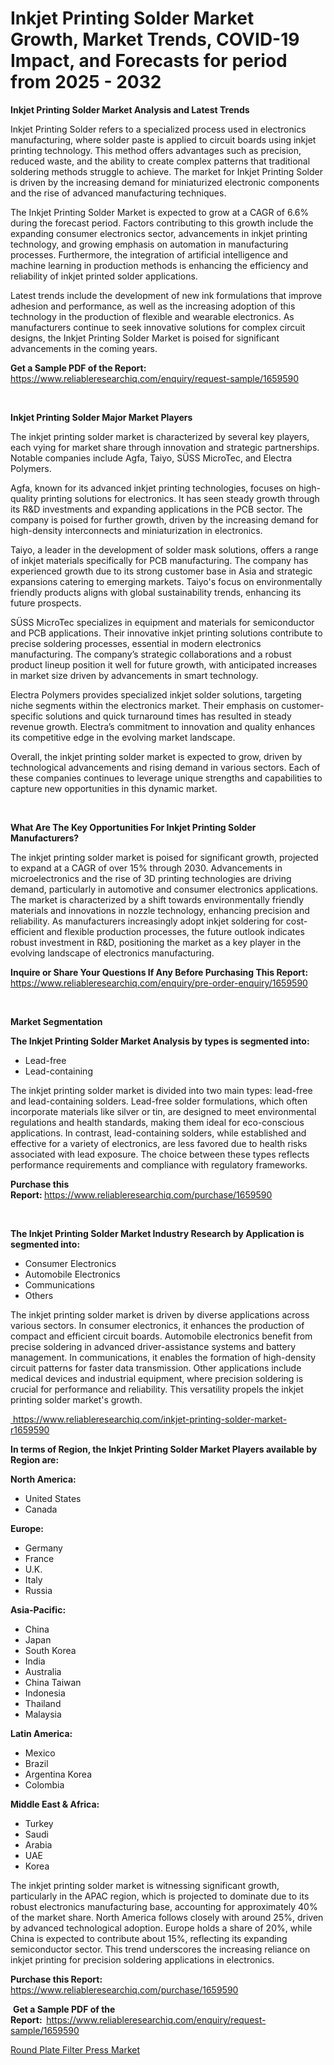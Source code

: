 <p><h1>Inkjet Printing Solder Market Growth, Market Trends, COVID-19 Impact, and Forecasts for period from 2025 - 2032</h1></p><p><strong>Inkjet Printing Solder Market Analysis and Latest Trends</strong></p>
<p><p>Inkjet Printing Solder refers to a specialized process used in electronics manufacturing, where solder paste is applied to circuit boards using inkjet printing technology. This method offers advantages such as precision, reduced waste, and the ability to create complex patterns that traditional soldering methods struggle to achieve. The market for Inkjet Printing Solder is driven by the increasing demand for miniaturized electronic components and the rise of advanced manufacturing techniques.</p><p>The Inkjet Printing Solder Market is expected to grow at a CAGR of 6.6% during the forecast period. Factors contributing to this growth include the expanding consumer electronics sector, advancements in inkjet printing technology, and growing emphasis on automation in manufacturing processes. Furthermore, the integration of artificial intelligence and machine learning in production methods is enhancing the efficiency and reliability of inkjet printed solder applications.</p><p>Latest trends include the development of new ink formulations that improve adhesion and performance, as well as the increasing adoption of this technology in the production of flexible and wearable electronics. As manufacturers continue to seek innovative solutions for complex circuit designs, the Inkjet Printing Solder Market is poised for significant advancements in the coming years.</p></p>
<p><strong>Get a Sample PDF of the Report:&nbsp;</strong> <a href="https://www.reliableresearchiq.com/enquiry/request-sample/1659590?utm_campaign=3193&utm_medium=2&utm_source=Github&utm_content=ia&utm_term=23032025&utm_id=inkjet-printing-solder">https://www.reliableresearchiq.com/enquiry/request-sample/1659590</a></p>
<p>&nbsp;</p>
<p><strong>Inkjet Printing Solder Major Market Players</strong></p>
<p><p>The inkjet printing solder market is characterized by several key players, each vying for market share through innovation and strategic partnerships. Notable companies include Agfa, Taiyo, SÜSS MicroTec, and Electra Polymers.</p><p>Agfa, known for its advanced inkjet printing technologies, focuses on high-quality printing solutions for electronics. It has seen steady growth through its R&D investments and expanding applications in the PCB sector. The company is poised for further growth, driven by the increasing demand for high-density interconnects and miniaturization in electronics.</p><p>Taiyo, a leader in the development of solder mask solutions, offers a range of inkjet materials specifically for PCB manufacturing. The company has experienced growth due to its strong customer base in Asia and strategic expansions catering to emerging markets. Taiyo's focus on environmentally friendly products aligns with global sustainability trends, enhancing its future prospects.</p><p>SÜSS MicroTec specializes in equipment and materials for semiconductor and PCB applications. Their innovative inkjet printing solutions contribute to precise soldering processes, essential in modern electronics manufacturing. The company’s strategic collaborations and a robust product lineup position it well for future growth, with anticipated increases in market size driven by advancements in smart technology.</p><p>Electra Polymers provides specialized inkjet solder solutions, targeting niche segments within the electronics market. Their emphasis on customer-specific solutions and quick turnaround times has resulted in steady revenue growth. Electra’s commitment to innovation and quality enhances its competitive edge in the evolving market landscape.</p><p>Overall, the inkjet printing solder market is expected to grow, driven by technological advancements and rising demand in various sectors. Each of these companies continues to leverage unique strengths and capabilities to capture new opportunities in this dynamic market.</p></p>
<p>&nbsp;</p>
<p><strong>What Are The Key Opportunities For Inkjet Printing Solder Manufacturers?</strong></p>
<p><p>The inkjet printing solder market is poised for significant growth, projected to expand at a CAGR of over 15% through 2030. Advancements in microelectronics and the rise of 3D printing technologies are driving demand, particularly in automotive and consumer electronics applications. The market is characterized by a shift towards environmentally friendly materials and innovations in nozzle technology, enhancing precision and reliability. As manufacturers increasingly adopt inkjet soldering for cost-efficient and flexible production processes, the future outlook indicates robust investment in R&D, positioning the market as a key player in the evolving landscape of electronics manufacturing.</p></p>
<p><strong>Inquire or Share Your Questions If Any Before Purchasing This Report:</strong> <a href="https://www.reliableresearchiq.com/enquiry/pre-order-enquiry/1659590?utm_campaign=3193&utm_medium=2&utm_source=Github&utm_content=ia&utm_term=23032025&utm_id=inkjet-printing-solder">https://www.reliableresearchiq.com/enquiry/pre-order-enquiry/1659590</a></p>
<p>&nbsp;</p>
<p><strong>Market Segmentation</strong></p>
<p><strong>The Inkjet Printing Solder Market Analysis by types is segmented into:</strong></p>
<p><ul><li>Lead-free</li><li>Lead-containing</li></ul></p>
<p><p>The inkjet printing solder market is divided into two main types: lead-free and lead-containing solders. Lead-free solder formulations, which often incorporate materials like silver or tin, are designed to meet environmental regulations and health standards, making them ideal for eco-conscious applications. In contrast, lead-containing solders, while established and effective for a variety of electronics, are less favored due to health risks associated with lead exposure. The choice between these types reflects performance requirements and compliance with regulatory frameworks.</p></p>
<p><strong>Purchase this Report:&nbsp;</strong><a href="https://www.reliableresearchiq.com/purchase/1659590?utm_campaign=3193&utm_medium=2&utm_source=Github&utm_content=ia&utm_term=23032025&utm_id=inkjet-printing-solder">https://www.reliableresearchiq.com/purchase/1659590</a></p>
<p>&nbsp;</p>
<p><strong>The Inkjet Printing Solder Market Industry Research by Application is segmented into:</strong></p>
<p><ul><li>Consumer Electronics</li><li>Automobile Electronics</li><li>Communications</li><li>Others</li></ul></p>
<p><p>The inkjet printing solder market is driven by diverse applications across various sectors. In consumer electronics, it enhances the production of compact and efficient circuit boards. Automobile electronics benefit from precise soldering in advanced driver-assistance systems and battery management. In communications, it enables the formation of high-density circuit patterns for faster data transmission. Other applications include medical devices and industrial equipment, where precision soldering is crucial for performance and reliability. This versatility propels the inkjet printing solder market's growth.</p></p>
<p><a href="https://www.reliableresearchiq.com/inkjet-printing-solder-market-r1659590?utm_campaign=3193&utm_medium=2&utm_source=Github&utm_content=ia&utm_term=23032025&utm_id=inkjet-printing-solder">&nbsp;https://www.reliableresearchiq.com/inkjet-printing-solder-market-r1659590</a></p>
<p><strong>In terms of Region, the Inkjet Printing Solder Market Players available by Region are:</strong></p>
<p>
    <p> <strong> North America: </strong>
        <ul>
            <li>United States</li>
            <li>Canada</li>
        </ul>
        </p> 
    <p> <strong> Europe: </strong>
        <ul>
            <li>Germany</li>
            <li>France</li>
            <li>U.K.</li>
            <li>Italy</li>
            <li>Russia</li>
        </ul>
        </p> 
    <p> <strong> Asia-Pacific: </strong>
        <ul>
            <li>China</li>
            <li>Japan</li>
            <li>South Korea</li>
            <li>India</li>
            <li>Australia</li>
            <li>China Taiwan</li>
            <li>Indonesia</li>
            <li>Thailand</li>
            <li>Malaysia</li>
        </ul>
        </p> 
    <p> <strong> Latin America: </strong>
        <ul>
            <li>Mexico</li>
            <li>Brazil</li>
            <li>Argentina Korea</li>
            <li>Colombia</li>
        </ul>
        </p> 
    <p> <strong> Middle East & Africa: </strong>
        <ul>
            <li>Turkey</li>
            <li>Saudi</li>
            <li>Arabia</li>
            <li>UAE</li>
            <li>Korea</li>
        </ul>
    </p>
    </p>
<p><p>The inkjet printing solder market is witnessing significant growth, particularly in the APAC region, which is projected to dominate due to its robust electronics manufacturing base, accounting for approximately 40% of the market share. North America follows closely with around 25%, driven by advanced technological adoption. Europe holds a share of 20%, while China is expected to contribute about 15%, reflecting its expanding semiconductor sector. This trend underscores the increasing reliance on inkjet printing for precision soldering applications in electronics.</p></p>
<p><strong>Purchase this Report: </strong><a href="https://www.reliableresearchiq.com/purchase/1659590?utm_campaign=3193&utm_medium=2&utm_source=Github&utm_content=ia&utm_term=23032025&utm_id=inkjet-printing-solder">https://www.reliableresearchiq.com/purchase/1659590</a></p>
<p>&nbsp;<strong>Get a Sample PDF of the Report:&nbsp;&nbsp;</strong><a href="https://www.reliableresearchiq.com/enquiry/request-sample/1659590?utm_campaign=3193&utm_medium=2&utm_source=Github&utm_content=ia&utm_term=23032025&utm_id=inkjet-printing-solder">https://www.reliableresearchiq.com/enquiry/request-sample/1659590</a></p>
<p><strong></strong></p>
<p><p><a href="https://github.com/lateshab69/Market-Research-Report-List-1/blob/main/round-plate-filter-press-market.md?utm_campaign=3193&utm_medium=2&utm_source=Github&utm_content=ia&utm_term=23032025&utm_id=inkjet-printing-solder">Round Plate Filter Press Market</a></p></p>